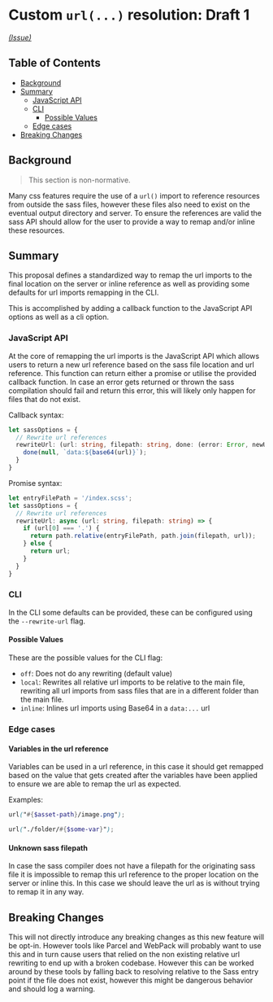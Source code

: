 # Custom `url(...)` resolution: Draft 1

_[(Issue)](https://github.com/sass/sass/issues/2535)_

## Table of Contents

- [Background](#background)
- [Summary](#summary)
  - [JavaScript API](#javaScript-api)
  - [CLI](#cli)
    - [Possible Values](#possible-values)
  - [Edge cases](#edge-cases)
- [Breaking Changes](#breaking-changes)

## Background

> This section is non-normative.

Many css features require the use of a `url()` import to reference resources from outside the sass files, however these files also need to exist on the eventual output directory and server. To ensure the references are valid the sass API should allow for the user to provide a way to remap and/or inline these resources.

## Summary

This proposal defines a standardized way to remap the url imports to the final location on the server or inline reference as well as providing some defaults for url imports remapping in the CLI.

This is accomplished by adding a callback function to the JavaScript API options as well as a cli option.

### JavaScript API

At the core of remapping the url imports is the JavaScript API which allows users to return a new url reference based on the sass file location and url reference. This function can return either a promise or utilise the provided callback function. In case an error gets returned or thrown the sass compilation should fail and return this error, this will likely only happen for files that do not exist.

Callback syntax:

```TypeScript
let sassOptions = {
  // Rewrite url references
  rewriteUrl: (url: string, filepath: string, done: (error: Error, newUrl: string) => void) => {
    done(null, `data:${base64(url)}`);
  }
}
```

Promise syntax:

```TypeScript
let entryFilePath = '/index.scss';
let sassOptions = {
  // Rewrite url references
  rewriteUrl: async (url: string, filepath: string) => {
    if (url[0] === '.') {
      return path.relative(entryFilePath, path.join(filepath, url));
    } else {
      return url;
    }
  }
}
```

### CLI

In the CLI some defaults can be provided, these can be configured using the `--rewrite-url` flag.

#### Possible Values

These are the possible values for the CLI flag:

- `off`: Does not do any rewriting (default value)
- `local`: Rewrites all relative url imports to be relative to the main file, rewriting all url imports from sass files that are in a different folder than the main file.
- `inline`: Inlines url imports using Base64 in a `data:...` url

### Edge cases

#### Variables in the url reference

Variables can be used in a url reference, in this case it should get remapped based on the value that gets created after the variables have been applied to ensure we are able to remap the url as expected.

Examples:

```Scss
url("#{$asset-path}/image.png");
```

```Scss
url("./folder/#{$some-var}");
```

#### Unknown sass filepath

In case the sass compiler does not have a filepath for the originating sass file it is impossible to remap this url reference to the proper location on the server or inline this. In this case we should leave the url as is without trying to remap it in any way.

## Breaking Changes

This will not directly introduce any breaking changes as this new feature will be opt-in. However tools like Parcel and WebPack will probably want to use this and in turn cause users that relied on the non existing relative url rewriting to end up with a broken codebase. However this can be worked around by these tools by falling back to resolving relative to the Sass entry point if the file does not exist, however this might be dangerous behavior and should log a warning.
